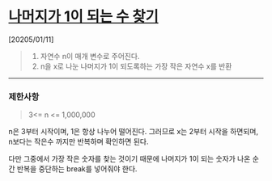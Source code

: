 # [나머지가 1이 되는 수 찾기](https://school.programmers.co.kr/learn/courses/30/lessons/87389)

[20205/01/11]

> 1.  자연수 n이 매개 변수로 주어진다.
> 2.  n을 x로 나눈 나머지가 1이 되도록하는 가장 작은 자연수 x를 반환

---

### 제한사항

> 3<= n <= 1,000,000

n은 3부터 시작이며, 1은 항상 나누어 떨어진다. 그러므로 x는 2부터 시작을 하면되며, n보다는 작은수 까지만 반복하며 확인하면 된다.

다만 그중에서 가장 작은 숫자를 찾는 것이기 때문에 나머지가 1이 되는 숫자가 나온 순간 반복을 중단하는 break를 넣어줘야 한다.

